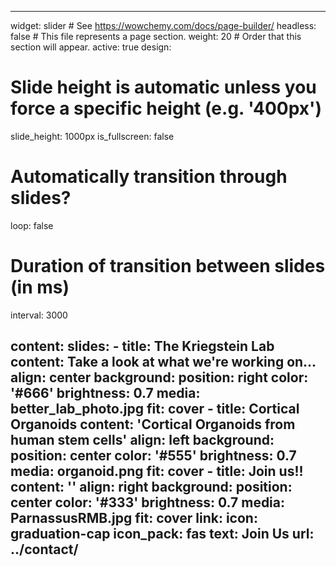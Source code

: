 ---

widget: slider # See https://wowchemy.com/docs/page-builder/
headless: false # This file represents a page section.
weight: 20 # Order that this section will appear.
active: true
design:
  # Slide height is automatic unless you force a specific height (e.g. '400px')
  slide_height: 1000px
  is_fullscreen: false
  # Automatically transition through slides?
  loop: false
  # Duration of transition between slides (in ms)
  interval: 3000

content:
  slides:
    - title: The Kriegstein Lab
      content: Take a look at what we're working on...
      align: center
      background:
        position: right
        color: '#666'
        brightness: 0.7
        media: better_lab_photo.jpg
        fit: cover
    - title: Cortical Organoids
      content: 'Cortical Organoids from human stem cells'
      align: left
      background:
        position: center
        color: '#555'
        brightness: 0.7
        media: organoid.png
        fit: cover
    - title: Join us!!
      content: ''
      align: right
      background:
        position: center
        color: '#333'
        brightness: 0.7
        media: ParnassusRMB.jpg
        fit: cover
      link:
        icon: graduation-cap
        icon_pack: fas
        text: Join Us
        url: ../contact/
---